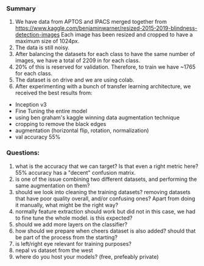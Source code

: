 ### Summary
1. We have data from APTOS and IPACS merged together from https://www.kaggle.com/benjaminwarner/resized-2015-2019-blindness-detection-images Each image has been resized and cropped to have a maximum size of 1024px.
2. The data is still noisy. 
3. After balancing the datasets for each class to have the same number of images, we have a total of 2209 in for each class.
4. 20% of this is reserved for validation. Therefore, to train we have ~1765 for each class.
5. The dataset is on drive and we are using colab. 
6. After experimenting with a bunch of transfer learning architecture, we received the best results from:
- Inception v3
- Fine Tuning the entire model
- using ben graham's kaggle winning data augmentation technique
- cropping to remove the black edges
- augmentation (horizontal flip, rotation, normalization)
- val accuracy 55%

### Questions:
1. what is the accuracy that we can target? Is that even a right metric here? 55% accuracy has a "decent" confusion matrix.
2. is one of the issue combining two different datasets, and performing the same augmentation on them?
3. should we look into cleaning the training datasets? removing datasets that have poor quality overall, and/or confusing ones? 
Apart from doing it manually, what might be the right way?
4. normally feature extraction should work but did not in this case, we had to fine tune the whole model. is this expected?
5. should we add more layers on the classifier?
6. how should we prepare when cheers dataset is also added? should that be part of the process from the starting?
7. is left/right eye relevant for training purposes?
8. nepal vs dataset from the west
9. where do you host your models? (free, prefeably private)
